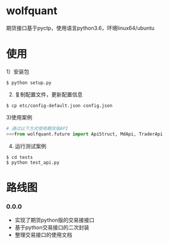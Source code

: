 # wolfquant
期货接口基于pyctp，使用语言python3.6，环境linux64/ubuntu
# 使用
1）安装包
```shell
$ python setup.py
```
2) 复制配置文件，更新配置信息
```shell
$ cp etc/config-default.json config.json
```
3)使用案例
```python
# 通过以下方式使用期货版API
>>>from wolfquant.future import ApiStruct, MdApi, TraderApi
```
4) 运行测试案例
```shell
$ cd tests
$ python test_api.py
```

# 路线图
### 0.0.0
* 实现了期货python版的交易接接口
* 基于python交易接口的二次封装
* 整理交易接口的使用文档

